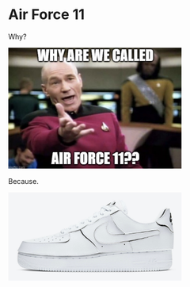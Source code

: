 # Air Force 11

<div class="image123">
   <p>Why?</p>
   <img src="Question.png" width="350" title="hover text">
   <p>Because.</p>
   <img src="Air Force 1.png" width="350" title="hover text">
</div>
